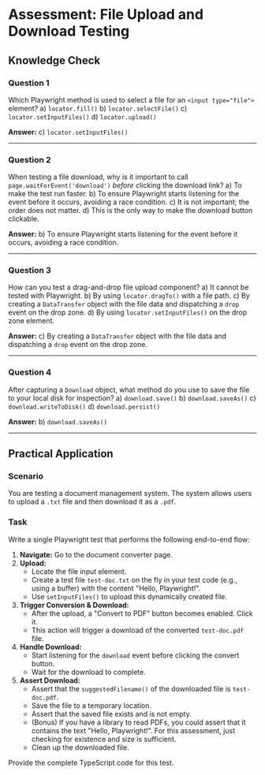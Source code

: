 # Assessment: File Upload and Download Testing

## Knowledge Check

### Question 1
Which Playwright method is used to select a file for an `<input type="file">` element?
a) `locator.fill()`
b) `locator.selectFile()`
c) `locator.setInputFiles()`
d) `locator.upload()`

**Answer:** c) `locator.setInputFiles()`

---

### Question 2
When testing a file download, why is it important to call `page.waitForEvent('download')` *before* clicking the download link?
a) To make the test run faster.
b) To ensure Playwright starts listening for the event before it occurs, avoiding a race condition.
c) It is not important; the order does not matter.
d) This is the only way to make the download button clickable.

**Answer:** b) To ensure Playwright starts listening for the event before it occurs, avoiding a race condition.

---

### Question 3
How can you test a drag-and-drop file upload component?
a) It cannot be tested with Playwright.
b) By using `locator.dragTo()` with a file path.
c) By creating a `DataTransfer` object with the file data and dispatching a `drop` event on the drop zone.
d) By using `locator.setInputFiles()` on the drop zone element.

**Answer:** c) By creating a `DataTransfer` object with the file data and dispatching a `drop` event on the drop zone.

---

### Question 4
After capturing a `Download` object, what method do you use to save the file to your local disk for inspection?
a) `download.save()`
b) `download.saveAs()`
c) `download.writeToDisk()`
d) `download.persist()`

**Answer:** b) `download.saveAs()`

---

## Practical Application

### Scenario
You are testing a document management system. The system allows users to upload a `.txt` file and then download it as a `.pdf`.

### Task
Write a single Playwright test that performs the following end-to-end flow:
1.  **Navigate:** Go to the document converter page.
2.  **Upload:**
    -   Locate the file input element.
    -   Create a test file `test-doc.txt` on the fly in your test code (e.g., using a buffer) with the content "Hello, Playwright!".
    -   Use `setInputFiles()` to upload this dynamically created file.
3.  **Trigger Conversion & Download:**
    -   After the upload, a "Convert to PDF" button becomes enabled. Click it.
    -   This action will trigger a download of the converted `test-doc.pdf` file.
4.  **Handle Download:**
    -   Start listening for the `download` event before clicking the convert button.
    -   Wait for the download to complete.
5.  **Assert Download:**
    -   Assert that the `suggestedFilename()` of the downloaded file is `test-doc.pdf`.
    -   Save the file to a temporary location.
    -   Assert that the saved file exists and is not empty.
    -   (Bonus) If you have a library to read PDFs, you could assert that it contains the text "Hello, Playwright!". For this assessment, just checking for existence and size is sufficient.
    -   Clean up the downloaded file.

Provide the complete TypeScript code for this test.
